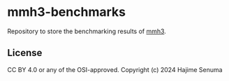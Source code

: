 # mmh3-benchmarks

Repository to store the benchmarking results of
[mmh3](https://github.com/hajimes/mmh3).

## License

CC BY 4.0 or any of the OSI-approved.
Copyright (c) 2024 Hajime Senuma
